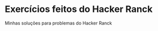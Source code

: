 <h1> Exercícios feitos do Hacker Ranck </h1>

<p> Minhas soluções para problemas do Hacker Ranck </p>